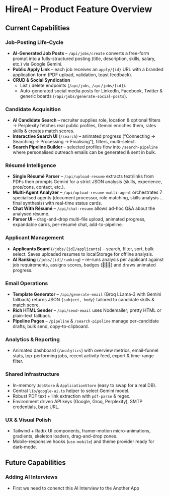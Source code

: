 # HireAI – Product Feature Overview

## Current Capabilities

### Job-Posting Life-Cycle
* **AI-Generated Job Posts** – `/api/jobs/create` converts a free-form prompt into a fully-structured posting (title, description, skills, salary, etc.) via Google Gemini.
* **Public Apply Link** – each job receives an `apply/{id}` URL with a branded application form (PDF upload, validation, toast feedback).
* **CRUD & Social Syndication**  
  * List / delete endpoints (`/api/jobs`, `/api/jobs/[id]`).  
  * Auto-generated social media posts for LinkedIn, Facebook, Twitter & generic boards (`/api/jobs/generate-social-posts`).

### Candidate Acquisition
* **AI Candidate Search** – recruiter supplies role, location & optional filters → Perplexity fetches real public profiles, Gemini enriches them, rates skills & creates match scores.
* **Interactive Search UI** (`/search`) – animated progress (“Connecting → Searching → Processing → Finalising”), filters, multi-select.
* **Search Pipeline Builder** – selected profiles flow into `/search-pipeline` where personalised outreach emails can be generated & sent in bulk.

### Résumé Intelligence
* **Single Résumé Parser** – `/api/upload-resume` extracts text/links from PDFs then prompts Gemini for a strict JSON analysis (skills, experience, pros/cons, contact, etc.).
* **Multi-Agent Analyzer** – `/api/upload-resume-multi-agent` orchestrates 7 specialised agents (document processor, role matching, skills analysis … final synthesis) with real-time status cards.
* **Chat With Résumé** – `/api/chat-resume` allows ad-hoc Q&A about the analysed résumé.
* **Parser UI** – drag-and-drop multi-file upload, animated progress, expandable cards, per-résumé chat, add-to-pipeline.

### Applicant Management
* **Applicants Board** (`/jobs/[id]/applicants`) – search, filter, sort, bulk select. Saves uploaded resumes to localStorage for offline analysis.
* **AI Ranking** (`/jobs/[id]/ranking`) – re-runs analysis per applicant against job requirements, assigns scores, badges (🥇🥈🥉) and draws animated progress.

### Email Operations
* **Template Generator** – `/api/generate-email` (Groq LLama-3 with Gemini fallback) returns JSON `{subject, body}` tailored to candidate skills & match score.
* **Rich HTML Sender** – `/api/send-email` uses Nodemailer; pretty HTML or plain-text fallback.
* **Pipeline Pages** – `/pipeline` & `/search-pipeline` manage per-candidate drafts, bulk send, copy-to-clipboard.

### Analytics & Reporting
* Animated dashboard (`/analytics`) with overview metrics, email-funnel stats, top-performing jobs, recent activity feed, export & time-range filter.

### Shared Infrastructure
* In-memory `JobStore` & `ApplicationStore` (easy to swap for a real DB).
* Central `lib/google-ai.ts` helper to select Gemini model.
* Robust PDF text + link extraction with `pdf-parse` & regex.
* Environment driven API keys (Google, Groq, Perplexity), SMTP credentials, base URL.

### UX & Visual Polish
* Tailwind + Radix UI components, framer-motion micro-animations, gradients, skeleton loaders, drag-and-drop zones.
* Mobile-responsive hooks (`use-mobile`) and theme provider ready for dark-mode.


## Future Capabilities

### Adding AI Interviews
- First we need to conenct this AI Interview to the Another App